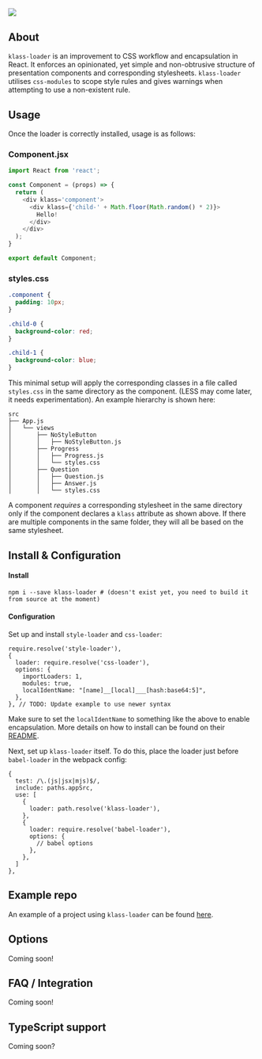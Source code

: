 ![](https://i.imgur.com/S0v8XBG.png)
---

## About
`klass-loader` is an improvement to CSS workflow and encapsulation in React. It enforces an opinionated, yet simple and non-obtrusive structure of presentation components and corresponding stylesheets. `klass-loader` utilises `css-modules` to scope style rules and gives warnings when attempting to use a non-existent rule.

## Usage
Once the loader is correctly installed, usage is as follows:

### Component.jsx
```javascript
import React from 'react';

const Component = (props) => {
  return (
    <div klass='component'>
      <div klass={'child-' + Math.floor(Math.random() * 2)}>
        Hello!
      </div>
    </div>
  );
}

export default Component;
 ```
 
### styles.css
```css
.component {
  padding: 10px;
}

.child-0 {
  background-color: red; 
}

.child-1 {
  background-color: blue;
}
```
 
This minimal setup will apply the corresponding classes in a file called `styles.css` in the same directory as the component. (LESS may come later, it needs experimentation). An example hierarchy is shown here:

```
src
├── App.js
│   └── views
│       ├── NoStyleButton
│       │   ├── NoStyleButton.js
│       ├── Progress
│       │   ├── Progress.js
│       │   └── styles.css
│       ├── Question
│       │   ├── Question.js
│       │   ├── Answer.js
│       │   └── styles.css
```

A component *requires* a corresponding stylesheet in the same directory only if the component declares a `klass` attribute as shown above. If there are multiple components in the same folder, they will all be based on the same stylesheet.

## Install & Configuration

#### Install
    npm i --save klass-loader # (doesn't exist yet, you need to build it from source at the moment)
    
#### Configuration

Set up and install `style-loader` and `css-loader`:

    require.resolve('style-loader'),
    {
      loader: require.resolve('css-loader'),
      options: {
        importLoaders: 1,
        modules: true,
        localIdentName: "[name]__[local]___[hash:base64:5]",  
      },
    }, // TODO: Update example to use newer syntax
    
Make sure to set the `localIdentName` to something like the above to enable encapsulation. More details on how to install can be found on their [README](https://github.com/webpack-contrib/css-loader).

Next, set up `klass-loader` itself. To do this, place the loader just before `babel-loader` in the webpack config:

```
{
  test: /\.(js|jsx|mjs)$/,
  include: paths.appSrc,
  use: [
    {
      loader: path.resolve('klass-loader'),
    },
    {
      loader: require.resolve('babel-loader'),
      options: {
        // babel options
      },
    },
  ]
},
```

## Example repo
An example of a project using `klass-loader` can be found [here](https://github.com/darajava/language-learner).

## Options
Coming soon!

## FAQ / Integration
Coming soon!

## TypeScript support
Coming soon?
